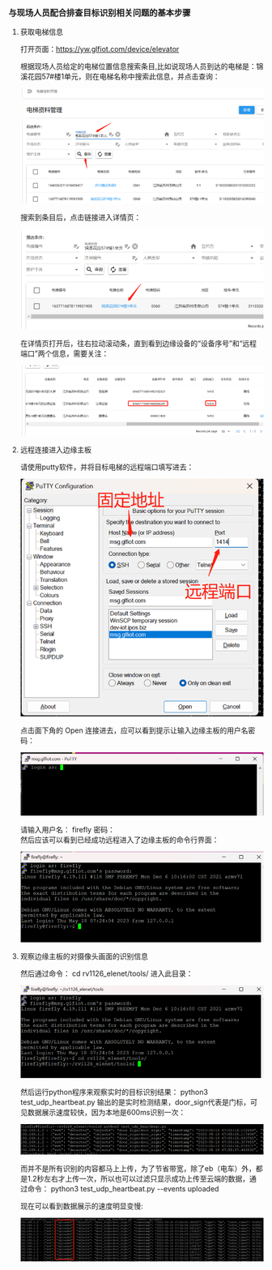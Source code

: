 ### 与现场人员配合排查目标识别相关问题的基本步骤

1.	获取电梯信息

    打开页面：https://yw.glfiot.com/device/elevator
    
    根据现场人员给定的电梯位置信息搜索条目,比如说现场人员到达的电梯是：锦溪花园57#楼1单元，则在电梯名称中搜索此信息，并点击查询：
     
    ![输入图片说明](../../images/%E7%94%B5%E6%A2%AF%E5%90%8D%E7%A7%B0%E4%B8%AD%E6%90%9C%E7%B4%A2%E6%AD%A4%E4%BF%A1%E6%81%AF%E5%B9%B6%E7%82%B9%E5%87%BB%E6%9F%A5%E8%AF%A2.png)
    
    搜索到条目后，点击链接进入详情页：
    
    ![输入图片说明](../../images/%E7%82%B9%E5%87%BB%E9%93%BE%E6%8E%A5%E8%BF%9B%E5%85%A5%E8%AF%A6%E6%83%85%E9%A1%B5.png) 
    
    在详情页打开后，往右拉动滚动条，直到看到边缘设备的“设备序号”和“远程端口”两个信息，需要关注：
     
    ![输入图片说明](../../images/%E8%AE%BE%E5%A4%87%E5%BA%8F%E5%8F%B7%E5%92%8C%E8%BF%9C%E7%A8%8B%E7%AB%AF%E5%8F%A3%E4%B8%A4%E4%B8%AA%E4%BF%A1%E6%81%AF%E9%9C%80%E8%A6%81%E5%85%B3%E6%B3%A8.png)
    
2.	远程连接进入边缘主板

    请使用putty软件，并将目标电梯的远程端口填写进去：
     
    ![输入图片说明](../../images/putty%E8%BD%AF%E4%BB%B6_%E5%B9%B6%E5%B0%86%E7%9B%AE%E6%A0%87%E7%94%B5%E6%A2%AF%E7%9A%84%E8%BF%9C%E7%A8%8B%E7%AB%AF%E5%8F%A3%E5%A1%AB%E5%86%99%E8%BF%9B%E5%8E%BB.png)
    
    点击面下角的 Open 连接进去，应可以看到提示让输入边缘主板的用户名密码：
    
    ![输入图片说明](../../images/%E6%8F%90%E7%A4%BA%E8%AE%A9%E8%BE%93%E5%85%A5%E8%BE%B9%E7%BC%98%E4%B8%BB%E6%9D%BF%E7%9A%84%E7%94%A8%E6%88%B7%E5%90%8D%E5%AF%86%E7%A0%81.png)
     
    请输入用户名： firefly     密码：   
    然后应该可以看到已经成功远程进入了边缘主板的命令行界面：
     
    ![输入图片说明](../../images/%E6%88%90%E5%8A%9F%E8%BF%9C%E7%A8%8B%E8%BF%9B%E5%85%A5%E4%BA%86%E8%BE%B9%E7%BC%98%E4%B8%BB%E6%9D%BF%E7%9A%84%E5%91%BD%E4%BB%A4%E8%A1%8C%E7%95%8C%E9%9D%A2.png)

3.	观察边缘主板的对摄像头画面的识别信息

    然后通过命令：
    cd rv1126_elenet/tools/
    进入此目录：
    
    ![输入图片说明](../../images/3.%09%E8%A7%82%E5%AF%9F%E8%BE%B9%E7%BC%98%E4%B8%BB%E6%9D%BF%E7%9A%84%E5%AF%B9%E6%91%84%E5%83%8F%E5%A4%B4%E7%94%BB%E9%9D%A2%E7%9A%84%E8%AF%86%E5%88%AB%E4%BF%A1%E6%81%AF_%E8%BF%9B%E5%85%A5tools%E7%9B%AE%E5%BD%95.png)
     
    
    然后运行python程序来观察实时的目标识别结果：
    python3 test_udp_heartbeat.py
    输出的是实时检测结果，door_sign代表是门标，可见数据展示速度较快，因为本地是600ms识别一次：
    
    ![输入图片说明](../../images/%E8%A7%82%E5%AF%9F%E5%AE%9E%E6%97%B6%E7%9A%84%E7%9B%AE%E6%A0%87%E8%AF%86%E5%88%AB%E7%BB%93%E6%9E%9C_detected.png)
     
    而并不是所有识别的内容都马上上传，为了节省带宽，除了eb（电车）外，都是1.2秒左右才上传一次，所以也可以过滤只显示成功上传至云端的数据，通过命令：
    python3 test_udp_heartbeat.py --events uploaded
    
    现在可以看到数据展示的速度明显变慢:
    
    ![输入图片说明](../../images/%E9%80%9F%E5%BA%A6%E6%98%8E%E6%98%BE%E5%8F%98%E6%85%A2__uploaded.png)




